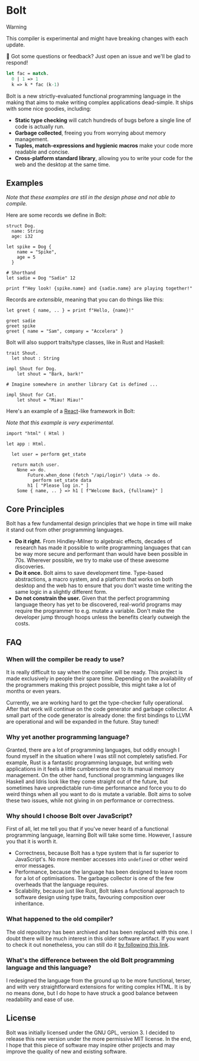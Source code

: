 Bolt
====

> [!WARNING]
>
> This compiler is experimental and might have breaking changes with each update.

💬 Got some questions or feedback? Just open an issue and we'll be glad to respond!

```ocaml
let fac = match.
  0 | 1 => 1
  k => k * fac (k-1)
```

Bolt is a new strictly-evaluated functional programming language in the making
that aims to make writing complex applications dead-simple. It ships with some
nice goodies, including:

 - **Static type checking** will catch hundreds of bugs before a single line of
   code is actually run.
 - **Garbage collected**, freeing you from worrying about memory management.
 - **Tuples, match-expressions and hygienic macros** make your code more
   readable and concise.
 - **Cross-platform standard library**, allowing you to write your code for the
   web and the desktop at the same time.

## Examples

_Note that these examples are stil in the design phase and not able to compile._

Here are some records we define in Bolt:

```
struct Dog.
  name: String
  age: i32

let spike = Dog {
    name = "Spike",
    age = 5
  }

# Shorthand
let sadie = Dog "Sadie" 12

print f"Hey look! {spike.name} and {sadie.name} are playing together!"
```

Records are _extensible_, meaning that you can do things like this:

```
let greet { name, .. } = print f"Hello, {name}!"

greet sadie
greet spike
greet { name = "Sam", company = "Accelera" }
```

Bolt will also support traits/type classes, like in Rust and Haskell:

```
trait Shout.
  let shout : String

impl Shout for Dog.
    let shout = "Bark, bark!"

# Imagine somewhere in another library Cat is defined ...

impl Shout for Cat.
    let shout = "Miau! Miau!"
```

Here's an example of a [React](https://react.dev/)-like framework in Bolt:

_Note that this example is very experimental._

```
import "html" ( Html )

let app : Html.

  let user = perform get_state

  return match user.
    None => do.
        Future.when_done (fetch "/api/login") \data -> do.
          perform set_state data
        h1 [ "Please log in." ]
    Some { name, .. } => h1 [ f"Welcome Back, {fullname}" ]
```

## Core Principles

Bolt has a few fundamental design principles that we hope in time will make it
stand out from other programming languages.

 - **Do it right.** From Hindley-Milner to algebraic effects, decades
   of research has made it possible to write programming languages that can be
   way more secure and performant than would have been possible in 70s.
   Wherever possible, we try to make use of these awesome discoveries.
 - **Do it once.** Bolt aims to save development time. Type-based abstractions,
   a macro system, and a platform that works on both desktop and the web has to
   ensure that you don't waste time writing the same logic in a slightly
   different form.
 - **Do not constrain the user.** Given that the perfect programming language
   theory has yet to be discovered, real-world programs may require the
   programmer to e.g. mutate a variable. Don't make the developer jump through
   hoops unless the benefits clearly outweigh the costs.


## FAQ

### When will the compiler be ready to use?

It is really difficult to say when the compiler will be ready. This project is
made exclusively in people their spare time. Depending on the availability of the
programmers making this project possible, this might take a lot of months or
even years.

Currently, we are working hard to get the type-checker fully operational. After
that work will continue on the code generator and garbage collector. A small
part of the code generator is already done: the first bindings to LLVM are
operational and will be expanded in the future. Stay tuned!

### Why yet another programming language?

Granted, there are a lot of programming languages, but oddly enough I found
myself in the situation where I was still not completely satisfied. For
example, Rust is a fantastic programming language, but writing web applications
in it feels a little cumbersome due to its manual memory management. On the
other hand, functional programming languages like Haskell and Idris look like
they come straight out of the future, but sometimes have unpredictable run-time
performance and force you to do weird things when all you want to do is mutate
a variable. Bolt aims to solve these two issues, while not giving in on
performance or correctness.

### Why should I choose Bolt over JavaScript?

First of all, let me tell you that if you've never heard of a functional
programming language, learning Bolt will take some time. However, I assure you
that it is worth it.

 - Correctness, because Bolt has a type system that is far superior to
   JavaScript's. No more member accesses into `undefined` or other weird error
   messages.
 - Performance, because the language has been designed to leave room for a lot
   of optimisations. The garbage collector is one of the few overheads that the
   language requires.
 - Scalability, because just like Rust, Bolt takes a functional approach to
   software design using type traits, favouring composition over inheritance.

### What happened to the old compiler?

The old repository has been archived and has been replaced with this one. I
doubt there will be much interest in this older software artifact. If you want
to check it out nonetheless, you can still do it [by following this link][1].

[1]: https://github.com/boltlang/BoltJS

### What's the difference between the old Bolt programming language and this language?

I redesigned the language from the ground up to be more functional, terser, and
with very straightforward extensions for writing complex HTML. It is by no
means done, but I do hope to have struck a good balance between readability and
ease of use.

## License

Bolt was initially licensed under the GNU GPL, version 3. I decided to release this new
version under the more permissive MIT license. In the end, I hope that this
piece of software may inspire other projects and may improve the quality of new
and existing software.

